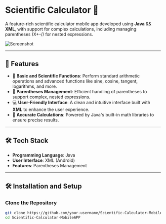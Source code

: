 # Scientific Calculator 🔢
 
A feature-rich scientific calculator mobile app developed using **Java** && **XML**, with support for complex calculations, including managing parentheses (X+-/) for nested expressions.

![Screenshot](https://github.com/MohamedBarbych/Scientific-Calculator-MobileAPP/assets/146338565/7762d28c-43e4-451d-b7ec-9e7a77f70c72)

---

## 🚀 Features 

- 🔢 **Basic and Scientific Functions**: Perform standard arithmetic operations and advanced functions like sine, cosine, tangent, logarithms, and more.
- 📐 **Parentheses Management**: Efficient handling of parentheses to support complex, nested expressions.
- 💻 **User-Friendly Interface**: A clean and intuitive interface built with **XML** to enhance the user experience.
- 🎯 **Accurate Calculations**: Powered by Java's built-in math libraries to ensure precise results.

---

## 🛠️ Tech Stack

- **Programming Language**: Java  
- **User Interface**: XML (Android)
- **Features**: Parentheses Management

---

## 🛠️ Installation and Setup

###  Clone the Repository
```bash
git clone https://github.com/your-username/Scientific-Calculator-MobileAPP.git
cd Scientific-Calculator-MobileAPP
